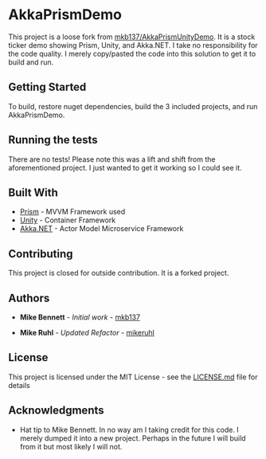 # AkkaPrismDemo

This project is a loose fork from [mkb137/AkkaPrismUnityDemo](https://github.com/mkb137/AkkaPrismUnityDemo).  It is a stock ticker demo showing Prism, Unity, and Akka.NET.  I take no responsibility for the code quality.  I merely copy/pasted the code into this solution to get it to build and run.

## Getting Started

To build, restore nuget dependencies, build the 3 included projects, and run AkkaPrismDemo.


## Running the tests

There are no tests!  Please note this was a lift and shift from the aforementioned project.  I just wanted to get it working so I could see it.

## Built With

* [Prism](https://github.com/PrismLibrary/Prism) - MVVM Framework used
* [Unity](https://github.com/unitycontainer) - Container Framework
* [Akka.NET](https://http://getakka.net/) - Actor Model Microservice Framework

## Contributing

This project is closed for outside contribution.  It is a forked project.

## Authors

* **Mike Bennett** - *Initial work* - [mkb137](https://github.com/mkb137)

* **Mike Ruhl** - *Updated Refactor* - [mikeruhl](https://github.com/mikeruhl)

## License

This project is licensed under the MIT License - see the [LICENSE.md](LICENSE.md) file for details

## Acknowledgments

* Hat tip to Mike Bennett.  In no way am I taking credit for this code.  I merely dumped it into a new project.  Perhaps in the future I will build from it but most likely I will not.
